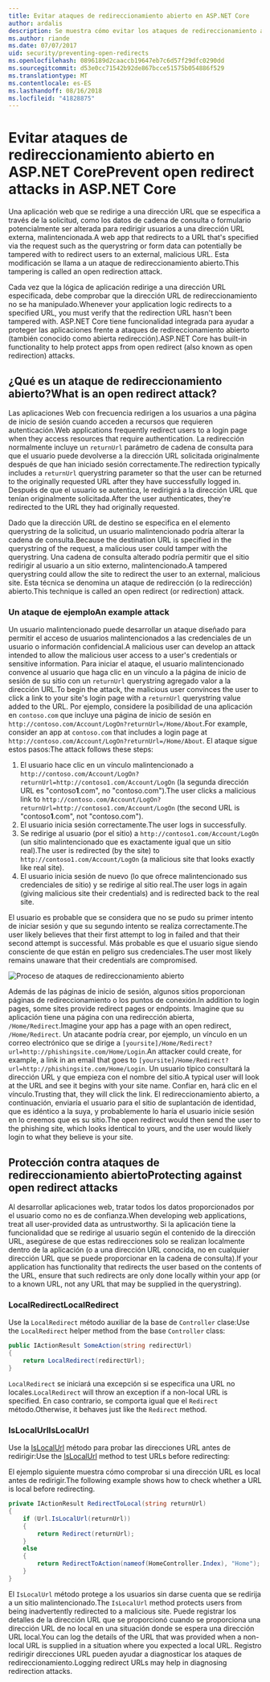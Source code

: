 ```yaml
---
title: Evitar ataques de redireccionamiento abierto en ASP.NET Core
author: ardalis
description: Se muestra cómo evitar los ataques de redireccionamiento abierto en una aplicación ASP.NET Core
ms.author: riande
ms.date: 07/07/2017
uid: security/preventing-open-redirects
ms.openlocfilehash: 0896189d2caaccb19647eb7c6d57f29dfc0290dd
ms.sourcegitcommit: d53e0cc71542b92de867bcce51575b054886f529
ms.translationtype: MT
ms.contentlocale: es-ES
ms.lasthandoff: 08/16/2018
ms.locfileid: "41828875"
---
```

# <a name="prevent-open-redirect-attacks-in-aspnet-core"></a><span data-ttu-id="cfaf4-103">Evitar ataques de redireccionamiento abierto en ASP.NET Core</span><span class="sxs-lookup"><span data-stu-id="cfaf4-103">Prevent open redirect attacks in ASP.NET Core</span></span>

<span data-ttu-id="cfaf4-104">Una aplicación web que se redirige a una dirección URL que se especifica a través de la solicitud, como los datos de cadena de consulta o formulario potencialmente ser alterada para redirigir usuarios a una dirección URL externa, malintencionada.</span><span class="sxs-lookup"><span data-stu-id="cfaf4-104">A web app that redirects to a URL that's specified via the request such as the querystring or form data can potentially be tampered with to redirect users to an external, malicious URL.</span></span> <span data-ttu-id="cfaf4-105">Esta modificación se llama a un ataque de redireccionamiento abierto.</span><span class="sxs-lookup"><span data-stu-id="cfaf4-105">This tampering is called an open redirection attack.</span></span>

<span data-ttu-id="cfaf4-106">Cada vez que la lógica de aplicación redirige a una dirección URL especificada, debe comprobar que la dirección URL de redireccionamiento no se ha manipulado.</span><span class="sxs-lookup"><span data-stu-id="cfaf4-106">Whenever your application logic redirects to a specified URL, you must verify that the redirection URL hasn't been tampered with.</span></span> <span data-ttu-id="cfaf4-107">ASP.NET Core tiene funcionalidad integrada para ayudar a proteger las aplicaciones frente a ataques de redireccionamiento abierto (también conocido como abierta redirección).</span><span class="sxs-lookup"><span data-stu-id="cfaf4-107">ASP.NET Core has built-in functionality to help protect apps from open redirect (also known as open redirection) attacks.</span></span>

## <a name="what-is-an-open-redirect-attack"></a><span data-ttu-id="cfaf4-108">¿Qué es un ataque de redireccionamiento abierto?</span><span class="sxs-lookup"><span data-stu-id="cfaf4-108">What is an open redirect attack?</span></span>

<span data-ttu-id="cfaf4-109">Las aplicaciones Web con frecuencia redirigen a los usuarios a una página de inicio de sesión cuando acceden a recursos que requieren autenticación.</span><span class="sxs-lookup"><span data-stu-id="cfaf4-109">Web applications frequently redirect users to a login page when they access resources that require authentication.</span></span> <span data-ttu-id="cfaf4-110">La redirección normalmente incluye un `returnUrl` parámetro de cadena de consulta para que el usuario puede devolverse a la dirección URL solicitada originalmente después de que han iniciado sesión correctamente.</span><span class="sxs-lookup"><span data-stu-id="cfaf4-110">The redirection typically includes a `returnUrl` querystring parameter so that the user can be returned to the originally requested URL after they have successfully logged in.</span></span> <span data-ttu-id="cfaf4-111">Después de que el usuario se autentica, le redirigirá a la dirección URL que tenían originalmente solicitada.</span><span class="sxs-lookup"><span data-stu-id="cfaf4-111">After the user authenticates, they're redirected to the URL they had originally requested.</span></span>

<span data-ttu-id="cfaf4-112">Dado que la dirección URL de destino se especifica en el elemento querystring de la solicitud, un usuario malintencionado podría alterar la cadena de consulta.</span><span class="sxs-lookup"><span data-stu-id="cfaf4-112">Because the destination URL is specified in the querystring of the request, a malicious user could tamper with the querystring.</span></span> <span data-ttu-id="cfaf4-113">Una cadena de consulta alterado podría permitir que el sitio redirigir al usuario a un sitio externo, malintencionado.</span><span class="sxs-lookup"><span data-stu-id="cfaf4-113">A tampered querystring could allow the site to redirect the user to an external, malicious site.</span></span> <span data-ttu-id="cfaf4-114">Esta técnica se denomina un ataque de redirección (o la redirección) abierto.</span><span class="sxs-lookup"><span data-stu-id="cfaf4-114">This technique is called an open redirect (or redirection) attack.</span></span>

### <a name="an-example-attack"></a><span data-ttu-id="cfaf4-115">Un ataque de ejemplo</span><span class="sxs-lookup"><span data-stu-id="cfaf4-115">An example attack</span></span>

<span data-ttu-id="cfaf4-116">Un usuario malintencionado puede desarrollar un ataque diseñado para permitir el acceso de usuarios malintencionados a las credenciales de un usuario o información confidencial.</span><span class="sxs-lookup"><span data-stu-id="cfaf4-116">A malicious user can develop an attack intended to allow the malicious user access to a user's credentials or sensitive information.</span></span> <span data-ttu-id="cfaf4-117">Para iniciar el ataque, el usuario malintencionado convence al usuario que haga clic en un vínculo a la página de inicio de sesión de su sitio con un `returnUrl` querystring agregado valor a la dirección URL.</span><span class="sxs-lookup"><span data-stu-id="cfaf4-117">To begin the attack, the malicious user convinces the user to click a link to your site's login page with a `returnUrl` querystring value added to the URL.</span></span> <span data-ttu-id="cfaf4-118">Por ejemplo, considere la posibilidad de una aplicación en `contoso.com` que incluye una página de inicio de sesión en `http://contoso.com/Account/LogOn?returnUrl=/Home/About`.</span><span class="sxs-lookup"><span data-stu-id="cfaf4-118">For example, consider an app at `contoso.com` that includes a login page at `http://contoso.com/Account/LogOn?returnUrl=/Home/About`.</span></span> <span data-ttu-id="cfaf4-119">El ataque sigue estos pasos:</span><span class="sxs-lookup"><span data-stu-id="cfaf4-119">The attack follows these steps:</span></span>

1. <span data-ttu-id="cfaf4-120">El usuario hace clic en un vínculo malintencionado a `http://contoso.com/Account/LogOn?returnUrl=http://contoso1.com/Account/LogOn` (la segunda dirección URL es "contoso**1**.com", no "contoso.com").</span><span class="sxs-lookup"><span data-stu-id="cfaf4-120">The user clicks a malicious link to `http://contoso.com/Account/LogOn?returnUrl=http://contoso1.com/Account/LogOn` (the second URL is "contoso**1**.com", not "contoso.com").</span></span>
2. <span data-ttu-id="cfaf4-121">El usuario inicia sesión correctamente.</span><span class="sxs-lookup"><span data-stu-id="cfaf4-121">The user logs in successfully.</span></span>
3. <span data-ttu-id="cfaf4-122">Se redirige al usuario (por el sitio) a `http://contoso1.com/Account/LogOn` (un sitio malintencionado que es exactamente igual que un sitio real).</span><span class="sxs-lookup"><span data-stu-id="cfaf4-122">The user is redirected (by the site) to `http://contoso1.com/Account/LogOn` (a malicious site that looks exactly like real site).</span></span>
4. <span data-ttu-id="cfaf4-123">El usuario inicia sesión de nuevo (lo que ofrece malintencionado sus credenciales de sitio) y se redirige al sitio real.</span><span class="sxs-lookup"><span data-stu-id="cfaf4-123">The user logs in again (giving malicious site their credentials) and is redirected back to the real site.</span></span>

<span data-ttu-id="cfaf4-124">El usuario es probable que se considera que no se pudo su primer intento de iniciar sesión y que su segundo intento se realiza correctamente.</span><span class="sxs-lookup"><span data-stu-id="cfaf4-124">The user likely believes that their first attempt to log in failed and that their second attempt is successful.</span></span> <span data-ttu-id="cfaf4-125">Más probable es que el usuario sigue siendo consciente de que están en peligro sus credenciales.</span><span class="sxs-lookup"><span data-stu-id="cfaf4-125">The user most likely remains unaware that their credentials are compromised.</span></span>

![Proceso de ataques de redireccionamiento abierto](preventing-open-redirects/_static/open-redirection-attack-process.png)

<span data-ttu-id="cfaf4-127">Además de las páginas de inicio de sesión, algunos sitios proporcionan páginas de redireccionamiento o los puntos de conexión.</span><span class="sxs-lookup"><span data-stu-id="cfaf4-127">In addition to login pages, some sites provide redirect pages or endpoints.</span></span> <span data-ttu-id="cfaf4-128">Imagine que su aplicación tiene una página con una redirección abierta, `/Home/Redirect`.</span><span class="sxs-lookup"><span data-stu-id="cfaf4-128">Imagine your app has a page with an open redirect, `/Home/Redirect`.</span></span> <span data-ttu-id="cfaf4-129">Un atacante podría crear, por ejemplo, un vínculo en un correo electrónico que se dirige a `[yoursite]/Home/Redirect?url=http://phishingsite.com/Home/Login`.</span><span class="sxs-lookup"><span data-stu-id="cfaf4-129">An attacker could create, for example, a link in an email that goes to `[yoursite]/Home/Redirect?url=http://phishingsite.com/Home/Login`.</span></span> <span data-ttu-id="cfaf4-130">Un usuario típico consultará la dirección URL y que empieza con el nombre del sitio.</span><span class="sxs-lookup"><span data-stu-id="cfaf4-130">A typical user will look at the URL and see it begins with your site name.</span></span> <span data-ttu-id="cfaf4-131">Confiar en, hará clic en el vínculo.</span><span class="sxs-lookup"><span data-stu-id="cfaf4-131">Trusting that, they will click the link.</span></span> <span data-ttu-id="cfaf4-132">El redireccionamiento abierto, a continuación, enviaría el usuario para el sitio de suplantación de identidad, que es idéntico a la suya, y probablemente lo haría el usuario inicie sesión en lo creemos que es su sitio.</span><span class="sxs-lookup"><span data-stu-id="cfaf4-132">The open redirect would then send the user to the phishing site, which looks identical to yours, and the user would likely login to what they believe is your site.</span></span>

## <a name="protecting-against-open-redirect-attacks"></a><span data-ttu-id="cfaf4-133">Protección contra ataques de redireccionamiento abierto</span><span class="sxs-lookup"><span data-stu-id="cfaf4-133">Protecting against open redirect attacks</span></span>

<span data-ttu-id="cfaf4-134">Al desarrollar aplicaciones web, tratar todos los datos proporcionados por el usuario como no es de confianza.</span><span class="sxs-lookup"><span data-stu-id="cfaf4-134">When developing web applications, treat all user-provided data as untrustworthy.</span></span> <span data-ttu-id="cfaf4-135">Si la aplicación tiene la funcionalidad que se redirige al usuario según el contenido de la dirección URL, asegúrese de que estas redirecciones solo se realizan localmente dentro de la aplicación (o a una dirección URL conocida, no en cualquier dirección URL que se puede proporcionar en la cadena de consulta).</span><span class="sxs-lookup"><span data-stu-id="cfaf4-135">If your application has functionality that redirects the user based on the contents of the URL,  ensure that such redirects are only done locally within your app (or to a known URL, not any URL that may be supplied in the querystring).</span></span>

### <a name="localredirect"></a><span data-ttu-id="cfaf4-136">LocalRedirect</span><span class="sxs-lookup"><span data-stu-id="cfaf4-136">LocalRedirect</span></span>

<span data-ttu-id="cfaf4-137">Use la `LocalRedirect` método auxiliar de la base de `Controller` clase:</span><span class="sxs-lookup"><span data-stu-id="cfaf4-137">Use the `LocalRedirect` helper method from the base `Controller` class:</span></span>

```csharp
public IActionResult SomeAction(string redirectUrl)
{
    return LocalRedirect(redirectUrl);
}
```

<span data-ttu-id="cfaf4-138">`LocalRedirect` se iniciará una excepción si se especifica una URL no locales.</span><span class="sxs-lookup"><span data-stu-id="cfaf4-138">`LocalRedirect` will throw an exception if a non-local URL is specified.</span></span> <span data-ttu-id="cfaf4-139">En caso contrario, se comporta igual que el `Redirect` método.</span><span class="sxs-lookup"><span data-stu-id="cfaf4-139">Otherwise, it behaves just like the `Redirect` method.</span></span>

### <a name="islocalurl"></a><span data-ttu-id="cfaf4-140">IsLocalUrl</span><span class="sxs-lookup"><span data-stu-id="cfaf4-140">IsLocalUrl</span></span>

<span data-ttu-id="cfaf4-141">Use la [IsLocalUrl](/dotnet/api/Microsoft.AspNetCore.Mvc.IUrlHelper?view=aspnetcore-2.0#Microsoft_AspNetCore_Mvc_IUrlHelper_IsLocalUrl_System_String_) método para probar las direcciones URL antes de redirigir:</span><span class="sxs-lookup"><span data-stu-id="cfaf4-141">Use the [IsLocalUrl](/dotnet/api/Microsoft.AspNetCore.Mvc.IUrlHelper?view=aspnetcore-2.0#Microsoft_AspNetCore_Mvc_IUrlHelper_IsLocalUrl_System_String_) method to test URLs before redirecting:</span></span>

<span data-ttu-id="cfaf4-142">El ejemplo siguiente muestra cómo comprobar si una dirección URL es local antes de redirigir.</span><span class="sxs-lookup"><span data-stu-id="cfaf4-142">The following example shows how to check whether a URL is local before redirecting.</span></span>

```csharp
private IActionResult RedirectToLocal(string returnUrl)
{
    if (Url.IsLocalUrl(returnUrl))
    {
        return Redirect(returnUrl);
    }
    else
    {
        return RedirectToAction(nameof(HomeController.Index), "Home");
    }
}
```

<span data-ttu-id="cfaf4-143">El `IsLocalUrl` método protege a los usuarios sin darse cuenta que se redirija a un sitio malintencionado.</span><span class="sxs-lookup"><span data-stu-id="cfaf4-143">The `IsLocalUrl` method protects users from being inadvertently redirected to a malicious site.</span></span> <span data-ttu-id="cfaf4-144">Puede registrar los detalles de la dirección URL que se proporcionó cuando se proporciona una dirección URL de no local en una situación donde se espera una dirección URL local.</span><span class="sxs-lookup"><span data-stu-id="cfaf4-144">You can log the details of the URL that was provided when a non-local URL is supplied in a situation where you expected a local URL.</span></span> <span data-ttu-id="cfaf4-145">Registro redirigir direcciones URL pueden ayudar a diagnosticar los ataques de redireccionamiento.</span><span class="sxs-lookup"><span data-stu-id="cfaf4-145">Logging redirect URLs may help in diagnosing redirection attacks.</span></span>
